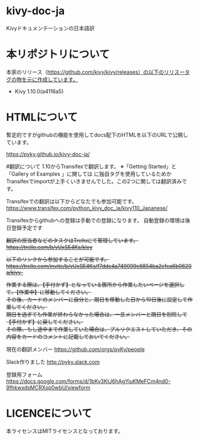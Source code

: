 # kivy-doc-ja
Kivyドキュメンテーションの日本語訳

# 本リポジトリについて
本家のリリース（https://github.com/kivy/kivy/releases）の以下のリリスータグの物を元に作成しています。

+ Kivy 1.10.0(a4116a5)


# HTMLについて
暫定的ですがgithubの機能を使用してdocs配下のHTMLを以下のURLで公開しています。


https://pyky.github.io/kivy-doc-ja/



#翻訳について
1.10からTransifexで翻訳します。
※「Getting Started」と「Gallery of Examples 」に関しては
に独自タグを使用しているためかTransifexでimportが上手くいきませんでした。この2つに関しては翻訳済みです。

Transifexでの翻訳は以下からどなたでも参加可能です。
https://www.transifex.com/python_kivy_doc_ja/kivy110_Japanese/

Transifexからgithubへの登録は手動での登録になります。
自動登録の環境は後日登録予定です

~~翻訳の担当者などのタスクはTrelloにて管理しています。~~  
~~https://trello.com/b/vUxSE4Ks/kivy~~ 

~~以下のリンクから参加することが可能です。~~
 ~~https://trello.com/invite/b/vUxSE4Ks/f7ddc4a749099c6854ba2cfca6b0620a/kivy-~~


~~作業する際は、【手付かず】となっている箇所から作業したいページを選択して、【作業中】に移動してください。   
その後、カードのメンバーに自分と、期日を移動した日から10日後に設定して作業してください。  
期日を過ぎても作業が終わらなかった場合は、一旦メンバーと期日を削除して【手付かず】に戻してください。  
その際、もし途中まで作業していた場合は、プルリクエストしていただき、その内容をカードのコメントに記載しておいてください。~~



現在の翻訳メンバー
https://github.com/orgs/pyKy/people


Slack作りました
http://pyky.slack.com

登録用フォーム
https://docs.google.com/forms/d/1bKv3KtJ6hAgYiuKMeFCm4nd0-9fhkwxdsMCRXsp0wbU/viewform

# LICENCEについて

本ライセンスはMITライセンスとなっております。
